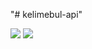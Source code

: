 "# kelimebul-api" 

![](https://github.com/gktnkrdg/kelimebul/workflows/frontend-ci/badge.svg) ![](https://github.com/gktnkrdg/kelimebul/workflows/backend-ci/badge.svg)